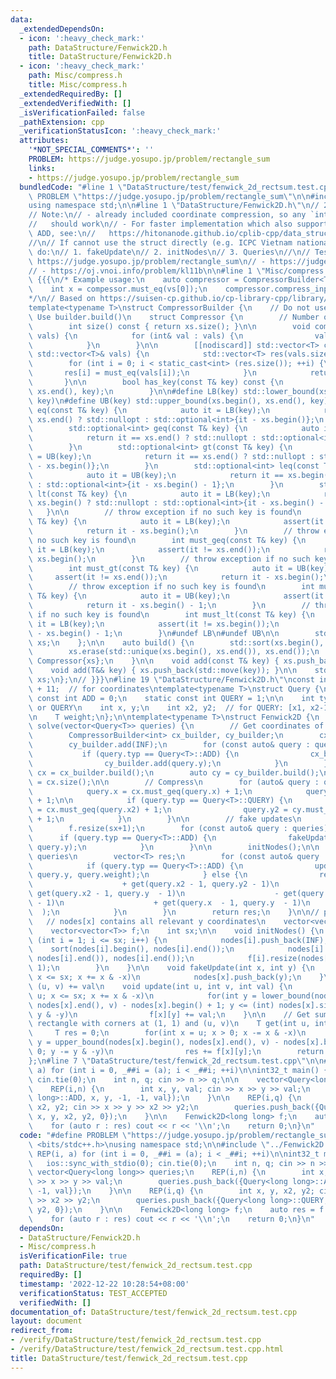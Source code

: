 ```yaml
---
data:
  _extendedDependsOn:
  - icon: ':heavy_check_mark:'
    path: DataStructure/Fenwick2D.h
    title: DataStructure/Fenwick2D.h
  - icon: ':heavy_check_mark:'
    path: Misc/compress.h
    title: Misc/compress.h
  _extendedRequiredBy: []
  _extendedVerifiedWith: []
  _isVerificationFailed: false
  _pathExtension: cpp
  _verificationStatusIcon: ':heavy_check_mark:'
  attributes:
    '*NOT_SPECIAL_COMMENTS*': ''
    PROBLEM: https://judge.yosupo.jp/problem/rectangle_sum
    links:
    - https://judge.yosupo.jp/problem/rectangle_sum
  bundledCode: "#line 1 \"DataStructure/test/fenwick_2d_rectsum.test.cpp\"\n#define\
    \ PROBLEM \"https://judge.yosupo.jp/problem/rectangle_sum\"\n\n#include <bits/stdc++.h>\n\
    using namespace std;\n\n#line 1 \"DataStructure/Fenwick2D.h\"\n// 2D Fenwick\n\
    // Note:\n// - already included coordinate compression, so any `int` coordinates\n\
    //   should work\n// - For faster implementation which also supports Rectagle\
    \ ADD, see:\n//   https://hitonanode.github.io/cplib-cpp/data_structure/rectangle_add_rectangle_sum.hpp\n\
    //\n// If cannot use the struct directly (e.g. ICPC Vietnam national 2022 - G),\
    \ do:\n// 1. fakeUpdate\n// 2. initNodes\n// 3. Queries\n//\n// Tested:\n// -\
    \ https://judge.yosupo.jp/problem/rectangle_sum\n// - https://judge.yosupo.jp/problem/point_add_rectangle_sum\n\
    // - https://oj.vnoi.info/problem/kl11b\n\n#line 1 \"Misc/compress.h\"\n// Compressor\
    \ {{{\n/* Example usage:\n    auto compressor = CompressorBuilder<T>{vs}.build();\n\
    \    int x = compessor.must_eq(vs[0]);\n    compressor.compress_inplace(vs);\n\
    */\n// Based on https://suisen-cp.github.io/cp-library-cpp/library/util/coordinate_compressor.hpp\n\
    template<typename T>\nstruct CompressorBuilder {\n    // Do not use directly.\
    \ Use builder.build()\n    struct Compressor {\n        // Number of unique keys\n\
    \        int size() const { return xs.size(); }\n\n        void compress_inplace(std::vector<T>&\
    \ vals) {\n            for (int& val : vals) {\n                val = must_eq(val);\n\
    \            }\n        }\n\n        [[nodiscard]] std::vector<T> compress(const\
    \ std::vector<T>& vals) {\n            std::vector<T> res(vals.size());\n    \
    \        for (int i = 0; i < static_cast<int> (res.size()); ++i) {\n         \
    \       res[i] = must_eq(vals[i]);\n            }\n            return res;\n \
    \       }\n\n        bool has_key(const T& key) const {\n            return std::binary_search(xs.begin(),\
    \ xs.end(), key);\n        }\n\n#define LB(key) std::lower_bound(xs.begin(), xs.end(),\
    \ key)\n#define UB(key) std::upper_bound(xs.begin(), xs.end(), key)\n        std::optional<int>\
    \ eq(const T& key) {\n            auto it = LB(key);\n            return it ==\
    \ xs.end() ? std::nullopt : std::optional<int>{it - xs.begin()};\n        }\n\
    \        std::optional<int> geq(const T& key) {\n            auto it = LB(key);\n\
    \            return it == xs.end() ? std::nullopt : std::optional<int>{it - xs.begin()};\n\
    \        }\n        std::optional<int> gt(const T& key) {\n            auto it\
    \ = UB(key);\n            return it == xs.end() ? std::nullopt : std::optional<int>{it\
    \ - xs.begin()};\n        }\n        std::optional<int> leq(const T& key) {\n\
    \            auto it = UB(key);\n            return it == xs.begin() ? std::nullopt\
    \ : std::optional<int>{it - xs.begin() - 1};\n        }\n        std::optional<int>\
    \ lt(const T& key) {\n            auto it = LB(key);\n            return it ==\
    \ xs.begin() ? std::nullopt : std::optional<int>{it - xs.begin() - 1};\n     \
    \   }\n\n        // throw exception if no such key is found\n        int must_eq(const\
    \ T& key) {\n            auto it = LB(key);\n            assert(it != xs.end());\n\
    \            return it - xs.begin();\n        }\n        // throw exception if\
    \ no such key is found\n        int must_geq(const T& key) {\n            auto\
    \ it = LB(key);\n            assert(it != xs.end());\n            return it -\
    \ xs.begin();\n        }\n        // throw exception if no such key is found\n\
    \        int must_gt(const T& key) {\n            auto it = UB(key);\n       \
    \     assert(it != xs.end());\n            return it - xs.begin();\n        }\n\
    \        // throw exception if no such key is found\n        int must_leq(const\
    \ T& key) {\n            auto it = UB(key);\n            assert(it != xs.begin());\n\
    \            return it - xs.begin() - 1;\n        }\n        // throw exception\
    \ if no such key is found\n        int must_lt(const T& key) {\n            auto\
    \ it = LB(key);\n            assert(it != xs.begin());\n            return it\
    \ - xs.begin() - 1;\n        }\n#undef LB\n#undef UB\n\n        std::vector<T>\
    \ xs;\n    };\n\n    auto build() {\n        std::sort(xs.begin(), xs.end());\n\
    \        xs.erase(std::unique(xs.begin(), xs.end()), xs.end());\n        return\
    \ Compressor{xs};\n    }\n\n    void add(const T& key) { xs.push_back(key); }\n\
    \    void add(T&& key) { xs.push_back(std::move(key)); }\n\n    std::vector<T>\
    \ xs;\n};\n// }}}\n#line 19 \"DataStructure/Fenwick2D.h\"\nconst int INF = 2e9\
    \ + 11;  // for coordinates\ntemplate<typename T>\nstruct Query {\n    static\
    \ const int ADD = 0;\n    static const int QUERY = 1;\n\n    int typ;  // ADD\
    \ or QUERY\n    int x, y;\n    int x2, y2;  // for QUERY: [x1, x2-1] * [y1, y2-1]\n\
    \n    T weight;\n};\n\ntemplate<typename T>\nstruct Fenwick2D {\n    vector<T>\
    \ solve(vector<Query<T>> queries) {\n        // Get coordinates of ADD queries\n\
    \        CompressorBuilder<int> cx_builder, cy_builder;\n        cx_builder.add(INF);\n\
    \        cy_builder.add(INF);\n        for (const auto& query : queries) {\n \
    \           if (query.typ == Query<T>::ADD) {\n                cx_builder.add(query.x);\n\
    \                cy_builder.add(query.y);\n            }\n        }\n        auto\
    \ cx = cx_builder.build();\n        auto cy = cy_builder.build();\n        sx\
    \ = cx.size();\n\n        // Compress\n        for (auto& query : queries) {\n\
    \            query.x = cx.must_geq(query.x) + 1;\n            query.y = cy.must_geq(query.y)\
    \ + 1;\n\n            if (query.typ == Query<T>::QUERY) {\n                query.x2\
    \ = cx.must_geq(query.x2) + 1;\n                query.y2 = cy.must_geq(query.y2)\
    \ + 1;\n            }\n        }\n\n        // fake updates\n        nodes.resize(sx+1);\n\
    \        f.resize(sx+1);\n        for (const auto& query : queries) {\n      \
    \      if (query.typ == Query<T>::ADD) {\n                fakeUpdate(query.x,\
    \ query.y);\n            }\n        }\n\n        initNodes();\n\n        // answer\
    \ queries\n        vector<T> res;\n        for (const auto& query : queries) {\n\
    \            if (query.typ == Query<T>::ADD) {\n                update(query.x,\
    \ query.y, query.weight);\n            } else {\n                res.push_back(\n\
    \                    + get(query.x2 - 1, query.y2 - 1)\n                    -\
    \ get(query.x2 - 1, query.y  - 1)\n                    - get(query.x  - 1, query.y2\
    \ - 1)\n                    + get(query.x  - 1, query.y  - 1)\n              \
    \  );\n            }\n        }\n        return res;\n    }\n\n// private:\n \
    \   // nodes[x] contains all relevant y coordinates\n    vector<vector<int>> nodes;\n\
    \    vector<vector<T>> f;\n    int sx;\n\n    void initNodes() {\n        for\
    \ (int i = 1; i <= sx; i++) {\n            nodes[i].push_back(INF);\n        \
    \    sort(nodes[i].begin(), nodes[i].end());\n            nodes[i].erase(unique(nodes[i].begin(),\
    \ nodes[i].end()), nodes[i].end());\n            f[i].resize(nodes[i].size() +\
    \ 1);\n        }\n    }\n\n    void fakeUpdate(int x, int y) {\n        for (;\
    \ x <= sx; x += x & -x)\n            nodes[x].push_back(y);\n    }\n\n    // point\
    \ (u, v) += val\n    void update(int u, int v, int val) {\n        for(int x =\
    \ u; x <= sx; x += x & -x)\n            for(int y = lower_bound(nodes[x].begin(),\
    \ nodes[x].end(), v) - nodes[x].begin() + 1; y <= (int) nodes[x].size(); y +=\
    \ y & -y)\n                f[x][y] += val;\n    }\n\n    // Get sum of point in\
    \ rectangle with corners at (1, 1) and (u, v)\n    T get(int u, int v) {\n   \
    \     T res = 0;\n        for(int x = u; x > 0; x -= x & -x)\n            for(int\
    \ y = upper_bound(nodes[x].begin(), nodes[x].end(), v) - nodes[x].begin(); y >\
    \ 0; y -= y & -y)\n                res += f[x][y];\n        return res;\n    }\n\
    };\n#line 7 \"DataStructure/test/fenwick_2d_rectsum.test.cpp\"\n\n#define REP(i,\
    \ a) for (int i = 0, _##i = (a); i < _##i; ++i)\n\nint32_t main() {\n    ios::sync_with_stdio(0);\
    \ cin.tie(0);\n    int n, q; cin >> n >> q;\n\n    vector<Query<long long>> queries;\n\
    \    REP(i,n) {\n        int x, y, val; cin >> x >> y >> val;\n        queries.push_back({Query<long\
    \ long>::ADD, x, y, -1, -1, val});\n    }\n\n    REP(i,q) {\n        int x, y,\
    \ x2, y2; cin >> x >> y >> x2 >> y2;\n        queries.push_back({Query<long long>::QUERY,\
    \ x, y, x2, y2, 0});\n    }\n\n    Fenwick2D<long long> f;\n    auto res = f.solve(queries);\n\
    \    for (auto r : res) cout << r << '\\n';\n    return 0;\n}\n"
  code: "#define PROBLEM \"https://judge.yosupo.jp/problem/rectangle_sum\"\n\n#include\
    \ <bits/stdc++.h>\nusing namespace std;\n\n#include \"../Fenwick2D.h\"\n\n#define\
    \ REP(i, a) for (int i = 0, _##i = (a); i < _##i; ++i)\n\nint32_t main() {\n \
    \   ios::sync_with_stdio(0); cin.tie(0);\n    int n, q; cin >> n >> q;\n\n   \
    \ vector<Query<long long>> queries;\n    REP(i,n) {\n        int x, y, val; cin\
    \ >> x >> y >> val;\n        queries.push_back({Query<long long>::ADD, x, y, -1,\
    \ -1, val});\n    }\n\n    REP(i,q) {\n        int x, y, x2, y2; cin >> x >> y\
    \ >> x2 >> y2;\n        queries.push_back({Query<long long>::QUERY, x, y, x2,\
    \ y2, 0});\n    }\n\n    Fenwick2D<long long> f;\n    auto res = f.solve(queries);\n\
    \    for (auto r : res) cout << r << '\\n';\n    return 0;\n}\n"
  dependsOn:
  - DataStructure/Fenwick2D.h
  - Misc/compress.h
  isVerificationFile: true
  path: DataStructure/test/fenwick_2d_rectsum.test.cpp
  requiredBy: []
  timestamp: '2022-12-22 10:28:54+08:00'
  verificationStatus: TEST_ACCEPTED
  verifiedWith: []
documentation_of: DataStructure/test/fenwick_2d_rectsum.test.cpp
layout: document
redirect_from:
- /verify/DataStructure/test/fenwick_2d_rectsum.test.cpp
- /verify/DataStructure/test/fenwick_2d_rectsum.test.cpp.html
title: DataStructure/test/fenwick_2d_rectsum.test.cpp
---
```

